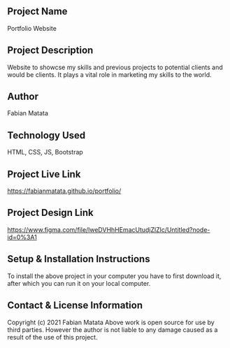 ## Project Name
Portfolio Website

## Project Description
Website to showcse my skills and previous projects to potential clients and would be clients.
It plays a vital role in marketing my skills to the world.

## Author
Fabian Matata

## Technology Used
HTML, CSS, JS, Bootstrap

## Project Live Link
https://fabianmatata.github.io/portfolio/
## Project Design Link
https://www.figma.com/file/lweDVHhHEmacUtudjZlZlc/Untitled?node-id=0%3A1

## Setup & Installation Instructions
To install the above project in your computer you have to first download it, after which you can run it on your local computer.

## Contact & License Information
Copyright (c) 2021 Fabian Matata
Above work is open source for use by third parties.
However the author is not liable to any damage caused as a result of the use of this project.